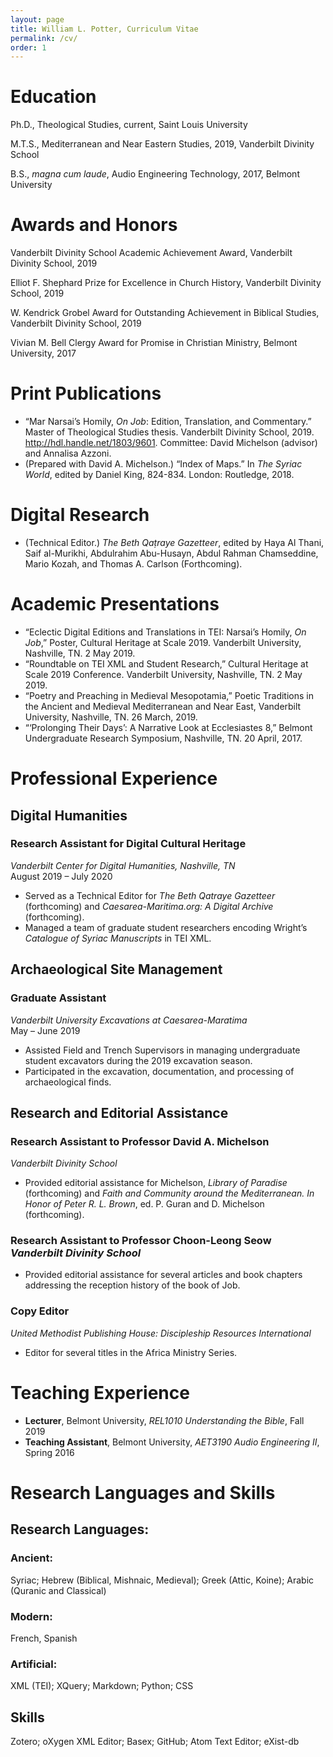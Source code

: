 ```yaml
---
layout: page
title: William L. Potter, Curriculum Vitae
permalink: /cv/
order: 1
---
```

# Education

Ph.D., Theological Studies, current, Saint Louis University

M.T.S., Mediterranean and Near Eastern Studies, 2019, Vanderbilt Divinity School

B.S., _magna cum laude_, Audio Engineering Technology, 2017, Belmont University


# Awards and Honors

Vanderbilt Divinity School Academic Achievement Award, Vanderbilt Divinity School, 2019

Elliot F. Shephard Prize for Excellence in Church History, Vanderbilt Divinity School, 2019

W. Kendrick Grobel Award for Outstanding Achievement in Biblical Studies, Vanderbilt Divinity School, 2019

Vivian M. Bell Clergy Award for Promise in Christian Ministry, Belmont University, 2017

# Print Publications

- “Mar Narsai’s Homily, _On Job_: Edition, Translation, and Commentary.” Master of Theological Studies thesis. Vanderbilt Divinity School, 2019. http://hdl.handle.net/1803/9601. Committee: David Michelson (advisor) and Annalisa Azzoni.
- (Prepared with David A. Michelson.) “Index of Maps.” In _The Syriac World_, edited by Daniel King, 824-834. London: Routledge, 2018.


# Digital Research

- (Technical Editor.) _The Beth Qaṭraye Gazetteer_, edited by Haya Al Thani, Saif al-Murikhi, Abdulrahim Abu-Husayn, Abdul Rahman Chamseddine, Mario Kozah, and Thomas A. Carlson (Forthcoming).

# Academic Presentations

- “Eclectic Digital Editions and Translations in TEI: Narsai’s Homily, *On Job*,” Poster, Cultural Heritage at Scale 2019. Vanderbilt University, Nashville, TN. 2 May 2019.
- “Roundtable on TEI XML and Student Research,” Cultural Heritage at Scale 2019 Conference. Vanderbilt University, Nashville, TN. 2 May 2019.
- “Poetry and Preaching in Medieval Mesopotamia,” Poetic Traditions in the Ancient and Medieval Mediterranean and Near East, Vanderbilt University, Nashville, TN. 26 March, 2019.
- “‘Prolonging Their Days’: A Narrative Look at Ecclesiastes 8,” Belmont Undergraduate Research Symposium, Nashville, TN. 20 April, 2017.

# Professional Experience

## Digital Humanities

### Research Assistant for Digital Cultural Heritage
_Vanderbilt Center for Digital Humanities, Nashville, TN_ <br/>August 2019 – July 2020

- Served as a Technical Editor for _The Beth Qatraye Gazetteer_ (forthcoming) and _Caesarea-Maritima.org: A Digital Archive_ (forthcoming).
- Managed a team of graduate student researchers encoding Wright’s *Catalogue of Syriac Manuscripts* in TEI XML.

## Archaeological Site Management

### Graduate Assistant
_Vanderbilt University Excavations at Caesarea-Maratima_<br/>May – June 2019

- Assisted Field and Trench Supervisors in managing undergraduate student excavators during the 2019 excavation season.
- Participated in the excavation, documentation, and processing of archaeological finds.

## Research and Editorial Assistance
### Research Assistant to Professor David A. Michelson
_Vanderbilt Divinity School_

- Provided editorial assistance for Michelson, _Library of Paradise_ (forthcoming) and *Faith and Community around the Mediterranean. In Honor of Peter R. L. Brown*, ed. P. Guran and D. Michelson (forthcoming).

### Research Assistant to Professor Choon-Leong Seow _Vanderbilt Divinity School_

- Provided editorial assistance for several articles and book chapters addressing the reception history of the book of Job.

### Copy Editor
_United Methodist Publishing House: Discipleship Resources International_

- Editor for several titles in the Africa Ministry Series.

# Teaching Experience
- **Lecturer**, Belmont University, *REL1010 Understanding the Bible*, Fall 2019
- **Teaching Assistant**, Belmont University, *AET3190 Audio Engineering II*, Spring 2016

# Research Languages and Skills

## Research Languages:

### Ancient:
Syriac; Hebrew (Biblical, Mishnaic, Medieval); Greek (Attic, Koine); Arabic (Quranic and Classical)

### Modern:
French, Spanish

### Artificial:
XML (TEI); XQuery; Markdown; Python; CSS

## Skills
Zotero; oXygen XML Editor; Basex; GitHub; Atom Text Editor; eXist-db
